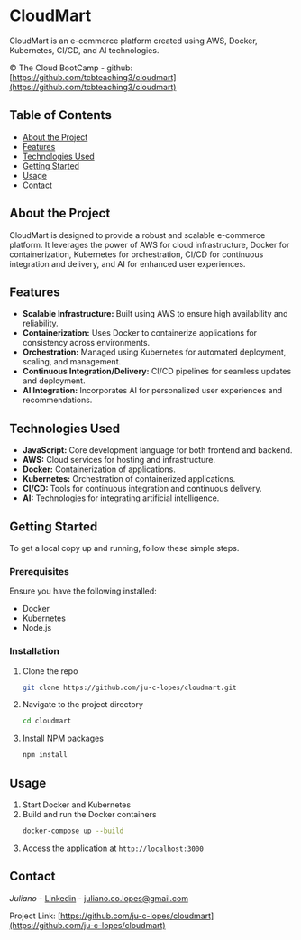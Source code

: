 # CloudMart

CloudMart is an e-commerce platform created using AWS, Docker, Kubernetes, CI/CD, and AI technologies.

&copy; The Cloud BootCamp - github: [https://github.com/tcbteaching3/cloudmart](https://github.com/tcbteaching3/cloudmart)

## Table of Contents

- [About the Project](#about-the-project)
- [Features](#features)
- [Technologies Used](#technologies-used)
- [Getting Started](#getting-started)
- [Usage](#usage)
- [Contact](#contact)

## About the Project

CloudMart is designed to provide a robust and scalable e-commerce platform. It leverages the power of AWS for cloud infrastructure, Docker for containerization, Kubernetes for orchestration, CI/CD for continuous integration and delivery, and AI for enhanced user experiences.

## Features

- **Scalable Infrastructure:** Built using AWS to ensure high availability and reliability.
- **Containerization:** Uses Docker to containerize applications for consistency across environments.
- **Orchestration:** Managed using Kubernetes for automated deployment, scaling, and management.
- **Continuous Integration/Delivery:** CI/CD pipelines for seamless updates and deployment.
- **AI Integration:** Incorporates AI for personalized user experiences and recommendations.

## Technologies Used

- **JavaScript:** Core development language for both frontend and backend.
- **AWS:** Cloud services for hosting and infrastructure.
- **Docker:** Containerization of applications.
- **Kubernetes:** Orchestration of containerized applications.
- **CI/CD:** Tools for continuous integration and continuous delivery.
- **AI:** Technologies for integrating artificial intelligence.

## Getting Started

To get a local copy up and running, follow these simple steps.

### Prerequisites

Ensure you have the following installed:
- Docker
- Kubernetes
- Node.js

### Installation

1. Clone the repo
   ```sh
   git clone https://github.com/ju-c-lopes/cloudmart.git
   ```
2. Navigate to the project directory
   ```sh
   cd cloudmart
   ```
3. Install NPM packages
   ```sh
   npm install
   ```

## Usage

1. Start Docker and Kubernetes
2. Build and run the Docker containers
   ```sh
   docker-compose up --build
   ```
3. Access the application at `http://localhost:3000`

## Contact

_Juliano_ - [Linkedin](https://www.linkedin.com/in/juliano-lopes-votorantim-sp/) - juliano.co.lopes@gmail.com

Project Link: [https://github.com/ju-c-lopes/cloudmart](https://github.com/ju-c-lopes/cloudmart)
